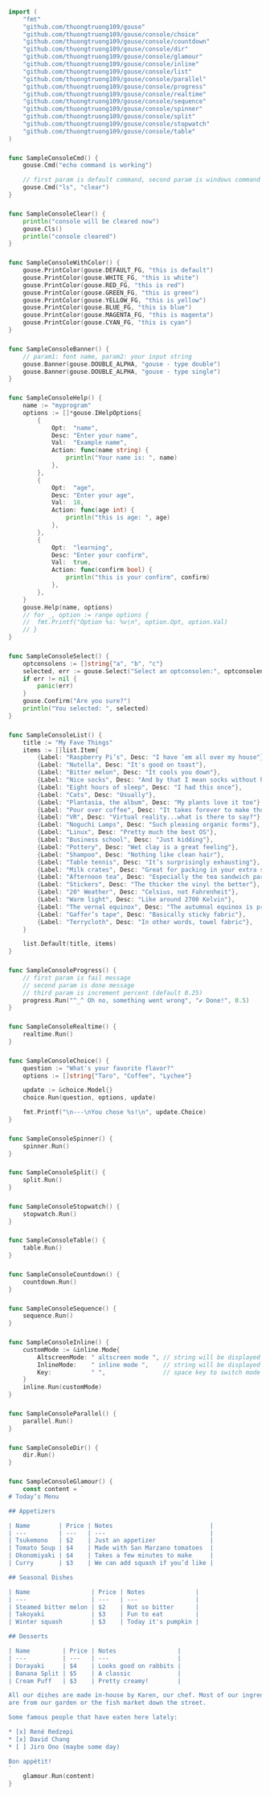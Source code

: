 
# <Badge style='font-size: 1.8rem; text-shadow: 1px 1px 2px rgba(0, 0, 0, 0.3); padding: 0.25rem 0.75rem 0.25rem 0;' type='info' text='🔖 Console' />


```go
import (
	"fmt"
	"github.com/thuongtruong109/gouse"
	"github.com/thuongtruong109/gouse/console/choice"
	"github.com/thuongtruong109/gouse/console/countdown"
	"github.com/thuongtruong109/gouse/console/dir"
	"github.com/thuongtruong109/gouse/console/glamour"
	"github.com/thuongtruong109/gouse/console/inline"
	"github.com/thuongtruong109/gouse/console/list"
	"github.com/thuongtruong109/gouse/console/parallel"
	"github.com/thuongtruong109/gouse/console/progress"
	"github.com/thuongtruong109/gouse/console/realtime"
	"github.com/thuongtruong109/gouse/console/sequence"
	"github.com/thuongtruong109/gouse/console/spinner"
	"github.com/thuongtruong109/gouse/console/split"
	"github.com/thuongtruong109/gouse/console/stopwatch"
	"github.com/thuongtruong109/gouse/console/table"
)
```

### <Badge style='font-size: 1.1rem;' type='tip' text='1. sample console cmd' />



```go
func SampleConsoleCmd() {
	gouse.Cmd("echo command is working")

	// first param is default command, second param is windows command (default is empty)
	gouse.Cmd("ls", "clear")
}
```

### <Badge style='font-size: 1.1rem;' type='tip' text='2. sample console clear' />



```go
func SampleConsoleClear() {
	println("console will be cleared now")
	gouse.Cls()
	println("console cleared")
}
```

### <Badge style='font-size: 1.1rem;' type='tip' text='3. sample console with color' />



```go
func SampleConsoleWithColor() {
	gouse.PrintColor(gouse.DEFAULT_FG, "this is default")
	gouse.PrintColor(gouse.WHITE_FG, "this is white")
	gouse.PrintColor(gouse.RED_FG, "this is red")
	gouse.PrintColor(gouse.GREEN_FG, "this is green")
	gouse.PrintColor(gouse.YELLOW_FG, "this is yellow")
	gouse.PrintColor(gouse.BLUE_FG, "this is blue")
	gouse.PrintColor(gouse.MAGENTA_FG, "this is magenta")
	gouse.PrintColor(gouse.CYAN_FG, "this is cyan")
}
```

### <Badge style='font-size: 1.1rem;' type='tip' text='4. sample console banner' />



```go
func SampleConsoleBanner() {
	// param1: font name, param2: your input string
	gouse.Banner(gouse.DOUBLE_ALPHA, "gouse - type double")
	gouse.Banner(gouse.DOUBLE_ALPHA, "gouse - type single")
}
```

### <Badge style='font-size: 1.1rem;' type='tip' text='5. sample console help' />



```go
func SampleConsoleHelp() {
	name := "myprogram"
	options := []*gouse.IHelpOptions{
		{
			Opt:  "name",
			Desc: "Enter your name",
			Val:  "Example name",
			Action: func(name string) {
				println("Your name is: ", name)
			},
		},
		{
			Opt:  "age",
			Desc: "Enter your age",
			Val:  18,
			Action: func(age int) {
				println("this is age: ", age)
			},
		},
		{
			Opt:  "learning",
			Desc: "Enter your confirm",
			Val:  true,
			Action: func(confirm bool) {
				println("this is your confirm", confirm)
			},
		},
	}
	gouse.Help(name, options)
	// for _, option := range options {
	// 	fmt.Printf("Option %s: %v\n", option.Opt, option.Val)
	// }
}
```

### <Badge style='font-size: 1.1rem;' type='tip' text='6. sample console select' />



```go
func SampleConsoleSelect() {
	optconsolens := []string{"a", "b", "c"}
	selected, err := gouse.Select("Select an optconsolen:", optconsolens)
	if err != nil {
		panic(err)
	}
	gouse.Confirm("Are you sure?")
	println("You selected: ", selected)
}
```

### <Badge style='font-size: 1.1rem;' type='tip' text='7. sample console list' />



```go
func SampleConsoleList() {
	title := "My Fave Things"
	items := []list.Item{
		{Label: "Raspberry Pi’s", Desc: "I have ’em all over my house"},
		{Label: "Nutella", Desc: "It's good on toast"},
		{Label: "Bitter melon", Desc: "It cools you down"},
		{Label: "Nice socks", Desc: "And by that I mean socks without holes"},
		{Label: "Eight hours of sleep", Desc: "I had this once"},
		{Label: "Cats", Desc: "Usually"},
		{Label: "Plantasia, the album", Desc: "My plants love it too"},
		{Label: "Pour over coffee", Desc: "It takes forever to make though"},
		{Label: "VR", Desc: "Virtual reality...what is there to say?"},
		{Label: "Noguchi Lamps", Desc: "Such pleasing organic forms"},
		{Label: "Linux", Desc: "Pretty much the best OS"},
		{Label: "Business school", Desc: "Just kidding"},
		{Label: "Pottery", Desc: "Wet clay is a great feeling"},
		{Label: "Shampoo", Desc: "Nothing like clean hair"},
		{Label: "Table tennis", Desc: "It’s surprisingly exhausting"},
		{Label: "Milk crates", Desc: "Great for packing in your extra stuff"},
		{Label: "Afternoon tea", Desc: "Especially the tea sandwich part"},
		{Label: "Stickers", Desc: "The thicker the vinyl the better"},
		{Label: "20° Weather", Desc: "Celsius, not Fahrenheit"},
		{Label: "Warm light", Desc: "Like around 2700 Kelvin"},
		{Label: "The vernal equinox", Desc: "The autumnal equinox is pretty good too"},
		{Label: "Gaffer’s tape", Desc: "Basically sticky fabric"},
		{Label: "Terrycloth", Desc: "In other words, towel fabric"},
	}

	list.Default(title, items)
}
```

### <Badge style='font-size: 1.1rem;' type='tip' text='8. sample console progress' />



```go
func SampleConsoleProgress() {
	// first param is fail message
	// second param is done message
	// third param is increment percent (default 0.25)
	progress.Run("^_^ Oh no, something went wrong", "✔️ Done!", 0.5)
}
```

### <Badge style='font-size: 1.1rem;' type='tip' text='9. sample console realtime' />



```go
func SampleConsoleRealtime() {
	realtime.Run()
}
```

### <Badge style='font-size: 1.1rem;' type='tip' text='10. sample console choice' />



```go
func SampleConsoleChoice() {
	question := "What's your favorite flavor?"
	options := []string{"Taro", "Coffee", "Lychee"}

	update := &choice.Model{}
	choice.Run(question, options, update)

	fmt.Printf("\n---\nYou chose %s!\n", update.Choice)
}
```

### <Badge style='font-size: 1.1rem;' type='tip' text='11. sample console spinner' />



```go
func SampleConsoleSpinner() {
	spinner.Run()
}
```

### <Badge style='font-size: 1.1rem;' type='tip' text='12. sample console split' />



```go
func SampleConsoleSplit() {
	split.Run()
}
```

### <Badge style='font-size: 1.1rem;' type='tip' text='13. sample console stopwatch' />



```go
func SampleConsoleStopwatch() {
	stopwatch.Run()
}
```

### <Badge style='font-size: 1.1rem;' type='tip' text='14. sample console table' />



```go
func SampleConsoleTable() {
	table.Run()
}
```

### <Badge style='font-size: 1.1rem;' type='tip' text='15. sample console countdown' />



```go
func SampleConsoleCountdown() {
	countdown.Run()
}
```

### <Badge style='font-size: 1.1rem;' type='tip' text='16. sample console sequence' />



```go
func SampleConsoleSequence() {
	sequence.Run()
}
```

### <Badge style='font-size: 1.1rem;' type='tip' text='17. sample console inline' />



```go
func SampleConsoleInline() {
	customMode := &inline.Mode{
		AltscreenMode: " altscreen mode ", // string will be displayed when switch to altscreen mode
		InlineMode:    " inline mode ",    // string will be displayed when switch to inline mode
		Key:           " ",                // space key to switch mode
	}
	inline.Run(customMode)
}
```

### <Badge style='font-size: 1.1rem;' type='tip' text='18. sample console parallel' />



```go
func SampleConsoleParallel() {
	parallel.Run()
}
```

### <Badge style='font-size: 1.1rem;' type='tip' text='19. sample console dir' />



```go
func SampleConsoleDir() {
	dir.Run()
}
```

### <Badge style='font-size: 1.1rem;' type='tip' text='20. sample console glamour' />



```go
func SampleConsoleGlamour() {
	const content = `
# Today’s Menu

## Appetizers

| Name        | Price | Notes                           |
| ---         | ---   | ---                             |
| Tsukemono   | $2    | Just an appetizer               |
| Tomato Soup | $4    | Made with San Marzano tomatoes  |
| Okonomiyaki | $4    | Takes a few minutes to make     |
| Curry       | $3    | We can add squash if you’d like |

## Seasonal Dishes

| Name                 | Price | Notes              |
| ---                  | ---   | ---                |
| Steamed bitter melon | $2    | Not so bitter      |
| Takoyaki             | $3    | Fun to eat         |
| Winter squash        | $3    | Today it's pumpkin |

## Desserts

| Name         | Price | Notes                 |
| ---          | ---   | ---                   |
| Dorayaki     | $4    | Looks good on rabbits |
| Banana Split | $5    | A classic             |
| Cream Puff   | $3    | Pretty creamy!        |

All our dishes are made in-house by Karen, our chef. Most of our ingredients
are from our garden or the fish market down the street.

Some famous people that have eaten here lately:

* [x] René Redzepi
* [x] David Chang
* [ ] Jiro Ono (maybe some day)

Bon appétit!
`
	glamour.Run(content)
}
```
